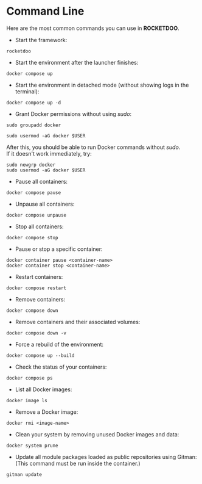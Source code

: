 # Command Line

Here are the most common commands you can use in **ROCKETDOO**.

* Start the framework:

~~~
rocketdoo
~~~

* Start the environment after the launcher finishes:

~~~
docker compose up
~~~

* Start the environment in detached mode (without showing logs in the terminal):

~~~
docker compose up -d
~~~

* Grant Docker permissions without using *sudo*:

~~~
sudo groupadd docker
~~~

~~~
sudo usermod -aG docker $USER
~~~

After this, you should be able to run Docker commands without *sudo*.  
If it doesn't work immediately, try:

~~~
sudo newgrp docker
sudo usermod -aG docker $USER
~~~

* Pause all containers:

~~~
docker compose pause
~~~

* Unpause all containers:

~~~
docker compose unpause
~~~

* Stop all containers:

~~~
docker compose stop
~~~

* Pause or stop a specific container:

~~~
docker container pause <container-name> 
docker container stop <container-name>
~~~

* Restart containers:

~~~
docker compose restart
~~~

* Remove containers:

~~~
docker compose down
~~~

* Remove containers and their associated volumes:

~~~
docker compose down -v
~~~

* Force a rebuild of the environment:

~~~
docker compose up --build
~~~

* Check the status of your containers:

~~~
docker compose ps
~~~

* List all Docker images:

~~~
docker image ls
~~~

* Remove a Docker image:

~~~
docker rmi <image-name>
~~~

* Clean your system by removing unused Docker images and data:

~~~
docker system prune
~~~

* Update all module packages loaded as public repositories using Gitman:  
(This command must be run inside the container.)

~~~
gitman update
~~~
